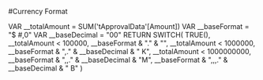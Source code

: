 
#Currency Format

VAR __totalAmount = SUM('tApprovalData'[Amount])
VAR __baseFormat = "$ #,0"
VAR __baseDecimal = "00"
RETURN
SWITCH(
    TRUE(),
    __totalAmount < 100000, __baseFormat & "." & "",
    __totalAmount < 1000000, __baseFormat & ",." & __baseDecimal & " K",
    __totalAmount < 1000000000, __baseFormat & ",,." & __baseDecimal & "M",
    __baseFormat & ",,,." & __baseDecimal & " B"
    )
